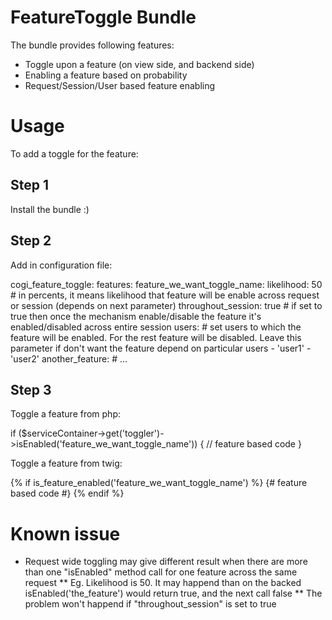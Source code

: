 # FeatureToggle Bundle

The bundle provides following features:

* Toggle upon a feature (on view side, and backend side)
* Enabling a feature based on probability
* Request/Session/User based feature enabling

# Usage

To add a toggle for the feature:

## Step 1

Install the bundle :)

## Step 2

Add in configuration file:

  cogi_feature_toggle:
      features:
          feature_we_want_toggle_name:
              likelihood: 50 # in percents, it means likelihood that feature will be enable across request or session (depends on next parameter)
              throughout_session: true # if set to true then once the mechanism enable/disable the feature it's enabled/disabled across entire session
              users: # set users to which the feature will be enabled. For the rest feature will be disabled. Leave this parameter if don't want the feature depend on particular users
                  - 'user1'
                  - 'user2'
          another_feature:
              # ...

## Step 3

Toggle a feature from php:

  if ($serviceContainer->get('toggler')->isEnabled('feature_we_want_toggle_name')) {
    // feature based code
  }

Toggle a feature from twig:

  {% if is_feature_enabled('feature_we_want_toggle_name') %}
    {# feature based code #}
  {% endif %}


# Known issue

* Request wide toggling may give different result when there are more than one "isEnabled" method call for one feature across the same request
** Eg. Likelihood is 50. It may happend than on the backed isEnabled('the_feature') would return true, and the next call false
** The problem won't happend if "throughout_session" is set to true